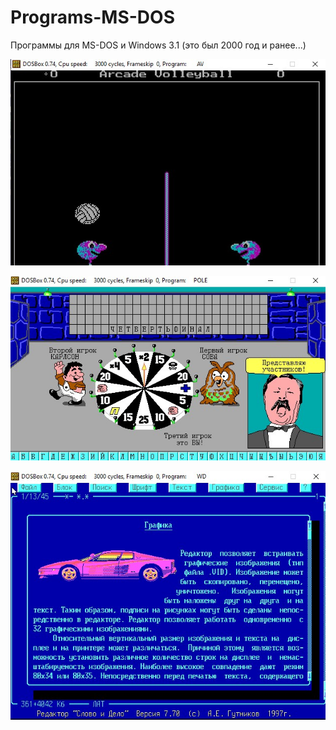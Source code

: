 # Programs-MS-DOS
Программы для MS-DOS и Windows 3.1 (это был 2000 год и ранее...)

![Screenshot](screenshot.jpg)

![Screenshot](screenshot2.jpg)

![Screenshot](screenshot3.jpg)
